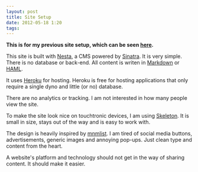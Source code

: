 ```yaml
---
layout: post
title: Site Setup
date: 2012-05-18 1:20
tags:
---
```


**This is for my previous site setup, which can be seen
[here](http://brettchalupa.herkou.com).**

This site is built with [Nesta](http://nestacms.com/), a CMS powered by [Sinatra](http://sinatrarb.com). It is very simple. There is no database or back-end. All content is writen in [Markdown](http://daringfireball.net/projects/markdown/) or [HAML](http://haml.info/).

It uses [Heroku](http://heroku.com) for hosting. Heroku is free for hosting applications that only require a single dyno and little (or no) database.

There are no analytics or tracking. I am not interested in how many people view the site.

To make the site look nice on touchtronic devices, I am using [Skeleton](http://getskeleton.com). It is small in size, stays out of the way and is easy to work with.

The design is heavily inspired by [mnmlist](http://mnmlist.com). I am tired of social media buttons, advertisements, generic images and annoying pop-ups. Just clean type and content from the heart.

A website's platform and technology should not get in the way of sharing content. It should make it easier.
